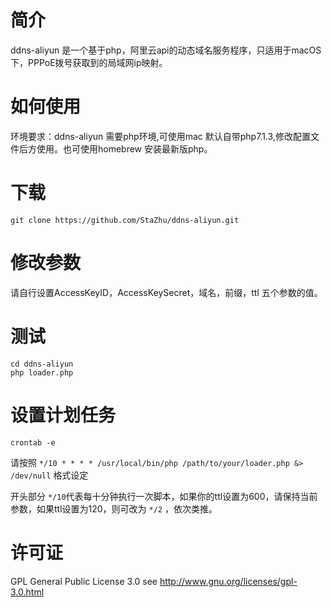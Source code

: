 # 简介

ddns-aliyun 是一个基于php，阿里云api的动态域名服务程序，只适用于macOS下，PPPoE拨号获取到的局域网ip映射。

# 如何使用

环境要求：ddns-aliyun 需要php环境,可使用mac 默认自带php7.1.3,修改配置文件后方使用。也可使用homebrew 安装最新版php。

# 下载

```git clone https://github.com/StaZhu/ddns-aliyun.git ```

# 修改参数

请自行设置AccessKeyID，AccessKeySecret，域名，前缀，ttl 五个参数的值。

# 测试

```
cd ddns-aliyun
php loader.php
```

# 设置计划任务

```
crontab -e
```

请按照  `*/10 * * * * /usr/local/bin/php /path/to/your/loader.php &> /dev/null` 格式设定

开头部分  `*/10`代表每十分钟执行一次脚本，如果你的ttl设置为600，请保持当前参数，如果ttl设置为120，则可改为 `*/2` ，依次类推。

# 许可证

 GPL General Public License 3.0 see <http://www.gnu.org/licenses/gpl-3.0.html>